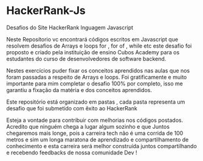 # HackerRank-Js
Desafios do Site HackerRank lnguagem Javascript

Neste Reposítorio vc encontrará códigos escritos em Javascript que resolvem desafios de Arrays  e loops for , for of , while etc  este desafio foi proposto e criado  pela instituição de ensino Cubos Academy para os estudantes do curso de desenvolvedores de software backend.

Nestes exercícios puder fixar os conceitos aprendidos nas aulas que nos foram passadas a respeito de Arrays e loops. Foi gratificamente e muito importante para mim completar o desafio 100% por completo, isso me garantiu a fixação da matéria e dos conceitos aprendidos.

Este repositório está organizado em pastas , cada pasta representa um desafio que foi submetido com êxito ao HackerRank

Esteja a vontade para contribuir com melhorias nos códigos postados. Acredito que ninguém chega a lugar algum sozinho e que Juntos chegaremos mais longe, pois a carreira tech não é uma corrida de 100 metros e sim um longa maratona de aprendizado e compartilhamento de conhecimento e esta carreira será melhor construída juntos compartilhando e recebendo feedbacks de nossa comunidade Dev !


